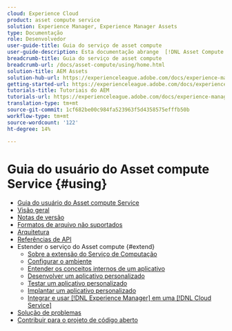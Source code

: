 ```yaml
---
cloud: Experience Cloud
product: asset compute service
solution: Experience Manager, Experience Manager Assets
type: Documentação
role: Desenvolvedor
user-guide-title: Guia do serviço de asset compute
user-guide-description: Esta documentação abrange  [!DNL Asset Compute Service] tarefas como desenvolver, gerenciar, implantar e solucionar problemas do código personalizado.
breadcrumb-title: Guia do serviço de asset compute
breadcrumb-url: /docs/asset-compute/using/home.html
solution-title: AEM Assets
solution-hub-url: https://experienceleague.adobe.com/docs/experience-manager-cloud-service/assets/home.html
getting-started-url: https://experienceleague.adobe.com/docs/experience-manager-cloud-service/assets/asset-microservices-overview.html
tutorials-title: Tutoriais do AEM
tutorials-url: https://experienceleague.adobe.com/docs/experience-manager-learn/assets/overview.html
translation-type: tm+mt
source-git-commit: 1cf682be00c984fa523963f5d4358575efffb50b
workflow-type: tm+mt
source-wordcount: '122'
ht-degree: 14%

---
```



# Guia do usuário do Asset compute Service {#using}

+ [Guia do usuário do Asset compute Service](home.md)
+ [Visão geral](introduction.md)
+ [Notas de versão](release-notes.md)
+ [Formatos de arquivo não suportados](https://experienceleague.adobe.com/docs/experience-manager-cloud-service/assets/file-format-support.html)
+ [Arquitetura](architecture.md)
+ [Referências de API](api.md)
+ Estender o serviço do Asset compute {#extend}
   + [Sobre a extensão do Serviço de Computação](understand-extensibility.md)
   + [Configurar o ambiente](setup-environment.md)
   + [Entender os conceitos internos de um aplicativo](custom-application-internals.md)
   + [Desenvolver um aplicativo personalizado](develop-custom-application.md)
   + [Testar um aplicativo personalizado](test-custom-application.md)
   + [Implantar um aplicativo personalizado](deploy-custom-application.md)
   + [Integrar e usar  [!DNL Experience Manager] em uma [!DNL Cloud Service]](https://experienceleague.adobe.com/docs/experience-manager-cloud-service/assets/asset-microservices-overview.html)
+ [Solução de problemas](troubleshooting.md)
+ [Contribuir para o projeto de código aberto](contribute-to-compute-service.md)
